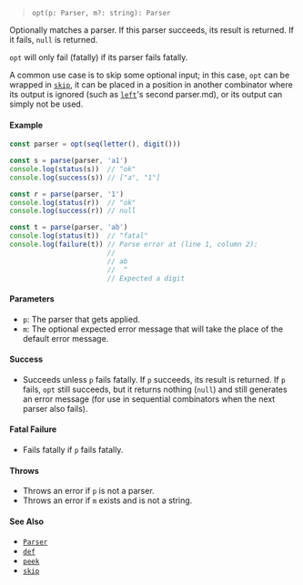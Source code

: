 <!--
 Copyright (c) 2020 Thomas J. Otterson
 
 This software is released under the MIT License.
 https://opensource.org/licenses/MIT
-->

> `opt(p: Parser, m?: string): Parser`

Optionally matches a parser. If this parser succeeds, its result is returned. If it fails, `null` is returned.

`opt` will only fail (fatally) if its parser fails fatally.

A common use case is to skip some optional input; in this case, `opt` can be wrapped in [`skip`](skip.md), it can be placed in a position in another combinator where its output is ignored (such as [`left`](left.md)'s second parser.md), or its output can simply not be used.

#### Example

```javascript
const parser = opt(seq(letter(), digit()))

const s = parse(parser, 'a1')
console.log(status(s))  // "ok"
console.log(success(s)) // ["a", "1"]

const r = parse(parser, '1')
console.log(status(r))  // "ok"
console.log(success(r)) // null

const t = parse(parser, 'ab')
console.log(status(t))  // "fatal"
console.log(failure(t)) // Parse error at (line 1, column 2):
                        //
                        // ab
                        //  ^
                        // Expected a digit
```

#### Parameters

* `p`: The parser that gets applied.
* `m`: The optional expected error message that will take the place of the default error message.

#### Success

* Succeeds unless `p` fails fatally. If `p` succeeds, its result is returned. If `p` fails, `opt` still succeeds, but it returns nothing (`null`) and still generates an error message (for use in sequential combinators when the next parser also fails).

#### Fatal Failure

* Fails fatally if `p` fails fatally.

#### Throws

* Throws an error if `p` is not a parser.
* Throws an error if `m` exists and is not a string.

#### See Also

* [`Parser`](../types/parser.md)
* [`def`](def.md)
* [`peek`](peek.md)
* [`skip`](skip.md)
